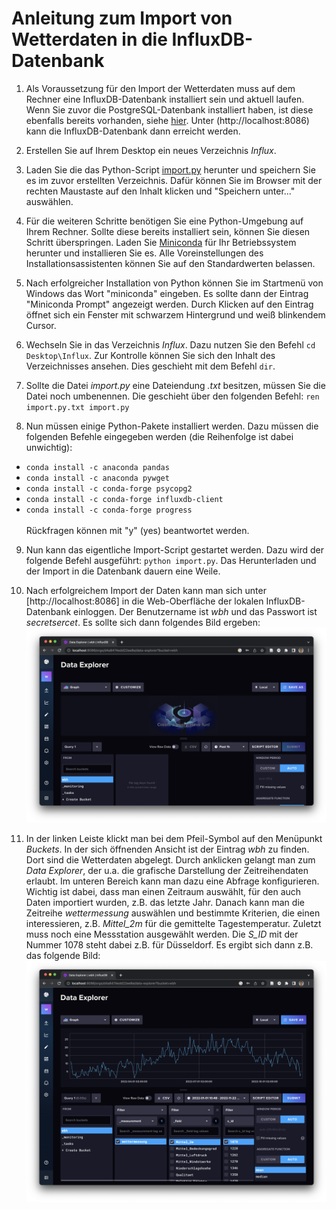 # Anleitung zum Import von Wetterdaten in die InfluxDB-Datenbank

1. Als Voraussetzung für den Import der Wetterdaten muss auf dem Rechner eine InfluxDB-Datenbank installiert sein und aktuell laufen. Wenn Sie zuvor die PostgreSQL-Datenbank installiert haben, ist diese ebenfalls bereits vorhanden, siehe [hier](https://github.com/LosWochos76/wbh_addons/blob/main/IuK/DockerInstallation/README.md). Unter (http://localhost:8086) kann die InfluxDB-Datenbank dann erreicht werden.

2. Erstellen Sie auf Ihrem Desktop ein neues Verzeichnis *Influx*.

3. Laden Sie die das Python-Script [import.py](https://raw.githubusercontent.com/LosWochos76/wbh_addons/main/IuK/Influx/import.py) herunter und speichern Sie es im zuvor erstellten Verzeichnis. Dafür können Sie im Browser mit der rechten Maustaste auf den Inhalt klicken und "Speichern unter..." auswählen.

4. Für die weiteren Schritte benötigen Sie eine Python-Umgebung auf Ihrem Rechner. Sollte diese bereits installiert sein, können Sie diesen Schritt überspringen. Laden Sie [Miniconda](https://docs.conda.io/en/latest/miniconda.html) für Ihr Betriebssystem herunter und installieren Sie es. Alle Voreinstellungen des Installationsassistenten können Sie auf den Standardwerten belassen.

5. Nach erfolgreicher Installation von Python können Sie im Startmenü von Windows das Wort "miniconda" eingeben. Es sollte dann der Eintrag "Miniconda Prompt" angezeigt werden. Durch Klicken auf den Eintrag öffnet sich ein Fenster mit schwarzem Hintergrund und weiß blinkendem Cursor.

6. Wechseln Sie in das Verzeichnis *Influx*. Dazu nutzen Sie den Befehl ```cd Desktop\Influx```. Zur Kontrolle können Sie sich den Inhalt des Verzeichnisses ansehen. Dies geschieht mit dem Befehl ```dir```.

7. Sollte die Datei *import.py* eine Dateiendung *.txt* besitzen, müssen Sie die Datei noch umbenennen. Die geschieht über den folgenden Befehl: ```ren import.py.txt import.py```

8. Nun müssen einige Python-Pakete installiert werden. Dazu müssen die folgenden Befehle eingegeben werden (die Reihenfolge ist dabei unwichtig):
- ```conda install -c anaconda pandas```
- ```conda install -c anaconda pywget```
- ```conda install -c conda-forge psycopg2```
- ```conda install -c conda-forge influxdb-client```
- ```conda install -c conda-forge progress```<br><br>
Rückfragen können mit "y" (yes) beantwortet werden.

9. Nun kann das eigentliche Import-Script gestartet werden. Dazu wird der folgende Befehl ausgeführt: ```python import.py```. Das Herunterladen und der Import in die Datenbank dauern eine Weile. 

10. Nach erfolgreichem Import der Daten kann man sich unter [http://localhost:8086] in die Web-Oberfläche der lokalen InfluxDB-Datenbank einloggen. Der Benutzername ist *wbh* und das Passwort ist *secretsercet*. Es sollte sich dann folgendes Bild ergeben: <br> ![Konsole](./1-influxdb.png)

11. In der linken Leiste klickt man bei dem Pfeil-Symbol auf den Menüpunkt *Buckets*. In der sich öffnenden Ansicht ist der Eintrag *wbh* zu finden. Dort sind die Wetterdaten abgelegt. Durch anklicken gelangt man zum *Data Explorer*, der u.a. die grafische Darstellung der Zeitreihendaten erlaubt. Im unteren Bereich kann man dazu eine Abfrage konfigurieren. Wichtig ist dabei, dass man einen Zeitraum auswählt, für den auch Daten importiert wurden, z.B. das letzte Jahr. Danach kann man die Zeitreihe *wettermessung* auswählen und bestimmte Kriterien, die einen interessieren, z.B. *Mittel_2m* für die gemittelte Tagestemperatur. Zuletzt muss noch eine Messstation ausgewählt werden. Die *S_ID* mit der Nummer 1078 steht dabei z.B. für Düsseldorf. Es ergibt sich dann z.B. das folgende Bild: <br> ![Konsole](./2-influxdb-data-explorer.png)

